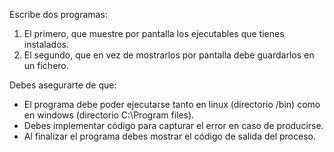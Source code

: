Escribe dos programas: 
1. El primero, que muestre por pantalla los ejecutables que tienes instalados. 
2. El segundo, que en vez de mostrarlos por pantalla debe guardarlos en un fichero.

Debes asegurarte de que: 
- El programa debe poder ejecutarse tanto en linux (directorio /bin) como en windows (directorio C:\Program files).
- Debes implementar código para capturar el error en caso de producirse. 
- Al finalizar el programa debes mostrar el código de salida del proceso.
